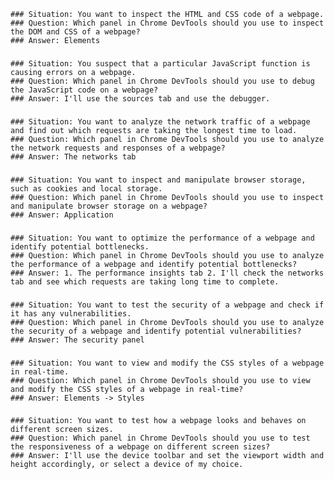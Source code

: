     ### Situation: You want to inspect the HTML and CSS code of a webpage.
    ### Question: Which panel in Chrome DevTools should you use to inspect the DOM and CSS of a webpage?
    ### Answer: Elements

###

    ### Situation: You suspect that a particular JavaScript function is causing errors on a webpage.
    ### Question: Which panel in Chrome DevTools should you use to debug the JavaScript code on a webpage?
    ### Answer: I'll use the sources tab and use the debugger.

###

    ### Situation: You want to analyze the network traffic of a webpage and find out which requests are taking the longest time to load.
    ### Question: Which panel in Chrome DevTools should you use to analyze the network requests and responses of a webpage?
    ### Answer: The networks tab

###

    ### Situation: You want to inspect and manipulate browser storage, such as cookies and local storage.
    ### Question: Which panel in Chrome DevTools should you use to inspect and manipulate browser storage on a webpage?
    ### Answer: Application

###

    ### Situation: You want to optimize the performance of a webpage and identify potential bottlenecks.
    ### Question: Which panel in Chrome DevTools should you use to analyze the performance of a webpage and identify potential bottlenecks?
    ### Answer: 1. The performance insights tab 2. I'll check the networks tab and see which requests are taking long time to complete.

###

    ### Situation: You want to test the security of a webpage and check if it has any vulnerabilities.
    ### Question: Which panel in Chrome DevTools should you use to analyze the security of a webpage and identify potential vulnerabilities?
    ### Answer: The security panel

###

    ### Situation: You want to view and modify the CSS styles of a webpage in real-time.
    ### Question: Which panel in Chrome DevTools should you use to view and modify the CSS styles of a webpage in real-time?
    ### Answer: Elements -> Styles

###

    ### Situation: You want to test how a webpage looks and behaves on different screen sizes.
    ### Question: Which panel in Chrome DevTools should you use to test the responsiveness of a webpage on different screen sizes?
    ### Answer: I'll use the device toolbar and set the viewport width and height accordingly, or select a device of my choice.
